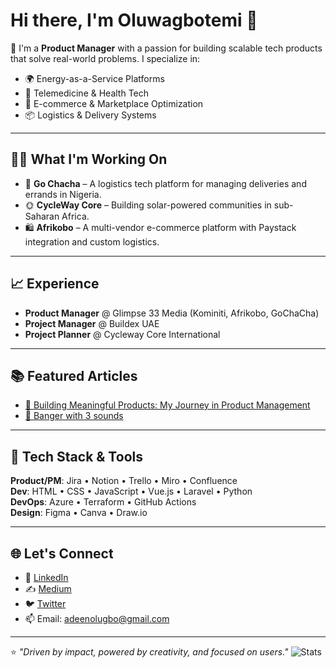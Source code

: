 # Hi there, I'm Oluwagbotemi 👋

🚀 I'm a **Product Manager** with a passion for building scalable tech products that solve real-world problems. I specialize in:
- 🌍 Energy-as-a-Service Platforms
- 🏥 Telemedicine & Health Tech
- 🛒 E-commerce & Marketplace Optimization
- 📦 Logistics & Delivery Systems

---

## 👨‍💻 What I'm Working On
- 🔧 **Go Chacha** – A logistics tech platform for managing deliveries and errands in Nigeria.
- 🌞 **CycleWay Core** – Building solar-powered communities in sub-Saharan Africa.
- 🛍 **Afrikobo** – A multi-vendor e-commerce platform with Paystack integration and custom logistics.

---

## 📈 Experience
- **Product Manager** @ Glimpse 33 Media (Kominiti, Afrikobo, GoChaCha)
- **Project Manager** @ Buildex UAE
- **Project Planner** @ Cycleway Core International

---

## 📚 Featured Articles
- [🚚 Building Meaningful Products: My Journey in Product Management](https://gbotman.medium.com/building-meaningful-products-my-journey-in-product-management-a038ee99ad4f)
- [📄 Banger with 3 sounds](https://medium.com/@gbotman/banger-with-3-sounds-530ef19cf410)

---

## 🧰 Tech Stack & Tools
**Product/PM**: Jira • Notion • Trello • Miro • Confluence  
**Dev**: HTML • CSS • JavaScript • Vue.js • Laravel • Python  
**DevOps**: Azure • Terraform • GitHub Actions  
**Design**: Figma • Canva • Draw.io

---

## 🌐 Let's Connect
- 💼 [LinkedIn](https://linkedin.com/in/adeen-oluwagbotemi)
- ✍️ [Medium](https://medium.com/@gbotman)
- 🐦 [Twitter](https://twitter.com/gbot_man)
- 📫 Email: adeenolugbo@gmail.com

---

⭐️ *"Driven by impact, powered by creativity, and focused on users."*
![Stats](https://github-readme-stats.vercel.app/api?username=gbot-man&show_icons=true&theme=tokyonight)


